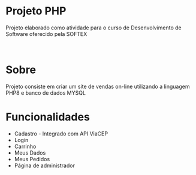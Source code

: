 <h1>Projeto PHP</h1>
<p>Projeto elaborado como atividade para o curso de Desenvolvimento de Software oferecido pela SOFTEX</p>
<br/>
<h1>Sobre</h1>
<p>Projeto consiste em criar um site de vendas on-line utilizando a linguagem PHP8 e banco de dados MYSQL</p>
<h1>Funcionalidades</h1>
<ul>
  <li>Cadastro - Integrado com API ViaCEP
  <li>Login
  <li>Carrinho
  <li>Meus Dados
  <li>Meus Pedidos
  <li>Página de administrador
<ul>
